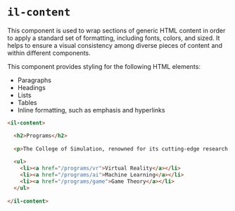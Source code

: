 # `il-content`

This component is used to wrap sections of generic HTML content in order to apply a standard set of formatting, including fonts, colors, and sized. It helps to ensure a visual consistency among diverse pieces of content and within different components.

This component provides styling for the following HTML elements:

* Paragraphs
* Headings
* Lists
* Tables
* Inline formatting, such as emphasis and hyperlinks 

```html
<il-content>

  <h2>Programs</h2>
  
  <p>The College of Simulation, renowned for its cutting-edge research in virtual reality and artificial intelligence, offers students an innovative and immersive learning experience. Programs of study include:</p>
  
  <ul>
    <li><a href="/programs/vr">Virtual Reality</a></li>
    <li><a href="/programs/ai">Machine Learning</a></li>
    <li><a href="/programs/game">Game Theory</a></li>
  </ul>
  
</il-content>
```